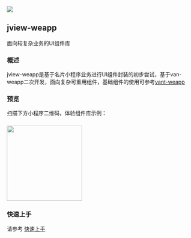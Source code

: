 <div class="van-doc-intro">
  <img class="van-doc-intro__logo" src="https://images2.bestjlb.com/v2jlboss4530891a9add14a2fb1ddf906b7fe37215514534330452825.png">
  <h2>jview-weapp</h2>
  <p>面向较复杂业务的UI组件库</p>
</div>

### 概述

jview-weapp是基于名片小程序业务进行UI组件封装的初步尝试，基于van-weapp二次开发，面向复杂可重用组件，基础组件的使用可参考[vant-weapp](https://youzan.github.io/vant-weapp/#/intro)

### 预览

扫描下方小程序二维码，体验组件库示例：

<img src="https://images2.bestjlb.com/v2jlboss7f041115a20c5284fbeafe063ffce17315519441744464027.jpeg" width="200" height="200" style="margin-top: 10px;" >

### 快速上手

请参考 [快速上手](#/quickstart)
